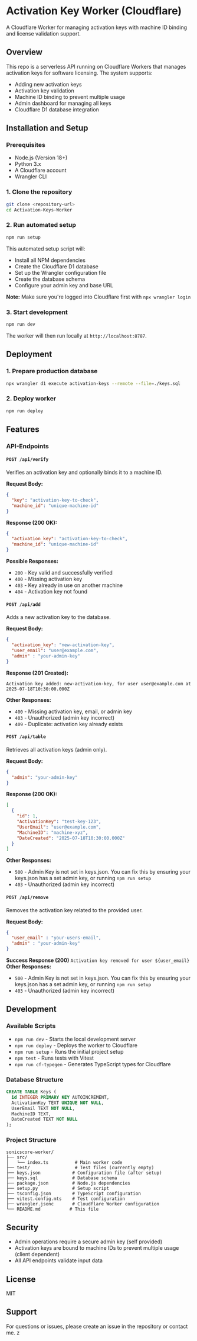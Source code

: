 # Activation Key Worker (Cloudflare)

A Cloudflare Worker for managing activation keys with machine ID binding and license validation support.

## Overview

This repo is a serverless API running on Cloudflare Workers that manages activation keys for software licensing. The system supports:

- Adding new activation keys
- Activation key validation
- Machine ID binding to prevent multiple usage
- Admin dashboard for managing all keys
- Cloudflare D1 database integration


## Installation and Setup

### Prerequisites

- Node.js (Version 18+)
- Python 3.x
- A Cloudflare account
- Wrangler CLI

### 1. Clone the repository

```bash
git clone <repository-url>
cd Activation-Keys-Worker
```

### 2. Run automated setup

```bash
npm run setup
```

This automated setup script will:
- Install all NPM dependencies
- Create the Cloudflare D1 database
- Set up the Wrangler configuration file
- Create the database schema
- Configure your admin key and base URL

**Note:** Make sure you're logged into Cloudflare first with `npx wrangler login`

### 3. Start development

```bash
npm run dev
```

The worker will then run locally at `http://localhost:8787`.

## Deployment

### 1. Prepare production database

```bash
npx wrangler d1 execute activation-keys --remote --file=./keys.sql
```

### 2. Deploy worker

```bash
npm run deploy
```


## Features

### API-Endpoints

#### `POST /api/verify`
Verifies an activation key and optionally binds it to a machine ID.

**Request Body:**
```json
{
  "key": "activation-key-to-check",
  "machine_id": "unique-machine-id"
}
```

**Response (200 OK):**
```json
{
  "activation_key": "activation-key-to-check",
  "machine_id": "unique-machine-id"
}
```

**Possible Responses:**
- `200` - Key valid and successfully verified
- `400` - Missing activation key
- `403` - Key already in use on another machine
- `404` - Activation key not found

#### `POST /api/add`
Adds a new activation key to the database.

**Request Body:**
```json
{
  "activation_key": "new-activation-key",
  "user_email": "user@example.com",
  "admin" : "your-admin-key"
}
```

**Response (201 Created):**
```
Activation key added: new-activation-key, for user user@example.com at 2025-07-18T10:30:00.000Z
```

**Other Responses:**
- `400` - Missing activation key, email, or admin key
- `403` - Unauthorized (admin key incorrect)
- `409` - Duplicate: activation key already exists

#### `POST /api/table`
Retrieves all activation keys (admin only).

**Request Body:**
```json
{
  "admin": "your-admin-key"
}
```

**Response (200 OK):**
```json
[
  {
    "id": 1,
    "ActivationKey": "test-key-123",
    "UserEmail": "user@example.com",
    "MachineID": "machine-xyz",
    "DateCreated": "2025-07-18T10:30:00.000Z"
  }
]
```

**Other Responses:**
- `500` - Admin Key is not set in keys.json. You can fix this by ensuring your keys.json has a set admin key, or running `npm run setup`
- `403` - Unauthorized (admin key incorrect)

#### `POST /api/remove`
Removes the activation key related to the provided user. 

**Request Body:**
```json
{
  "user_email" : "your-users-email",
  "admin" : "your-admin-key"
}
```
**Success Response (200)**
`Activation key removed for user ${user_email}`
**Other Responses:**
- `500` - Admin Key is not set in keys.json. You can fix this by ensuring your keys.json has a set admin key, or running `npm run setup`
- `403` - Unauthorized (admin key incorrect)

## Development

### Available Scripts

- `npm run dev` - Starts the local development server
- `npm run deploy` - Deploys the worker to Cloudflare
- `npm run setup` - Runs the initial project setup
- `npm test` - Runs tests with Vitest
- `npm run cf-typegen` - Generates TypeScript types for Cloudflare

### Database Structure

```sql
CREATE TABLE Keys (
  id INTEGER PRIMARY KEY AUTOINCREMENT,
  ActivationKey TEXT UNIQUE NOT NULL,
  UserEmail TEXT NOT NULL,
  MachineID TEXT,
  DateCreated TEXT NOT NULL
);
```

### Project Structure

```
sonicscore-worker/
├── src/
│   └── index.ts          # Main worker code
├── test/                 # Test files (currently empty)
├── keys.json            # Configuration file (after setup)
├── keys.sql             # Database schema
├── package.json         # Node.js dependencies
├── setup.py             # Setup script
├── tsconfig.json        # TypeScript configuration
├── vitest.config.mts    # Test configuration
├── wrangler.jsonc       # Cloudflare Worker configuration
└── README.md           # This file
```

## Security

- Admin operations require a secure admin key (self provided)
- Activation keys are bound to machine IDs to prevent multiple usage (client dependent)
- All API endpoints validate input data

## License

MIT

## Support

For questions or issues, please create an issue in the repository or contact me. z

